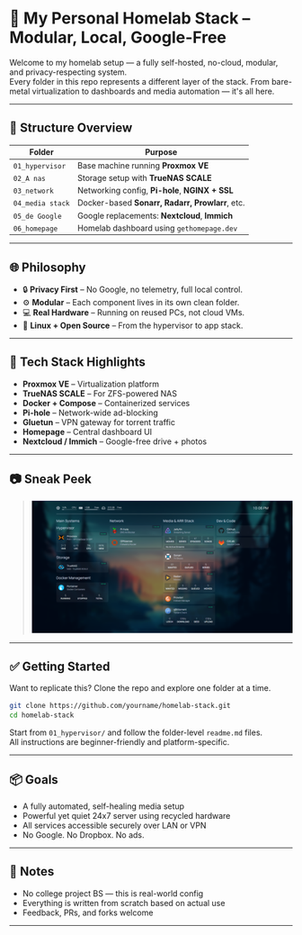 
# 🧰 My Personal Homelab Stack – Modular, Local, Google-Free

Welcome to my homelab setup — a fully self-hosted, no-cloud, modular, and privacy-respecting system.  
Every folder in this repo represents a different layer of the stack. From bare-metal virtualization to dashboards and media automation — it's all here.

---

## 📂 Structure Overview

| Folder            | Purpose                                          |
|-------------------|--------------------------------------------------|
| `01_hypervisor`   | Base machine running **Proxmox VE**              |
| `02_A nas`        | Storage setup with **TrueNAS SCALE**             |
| `03_network`      | Networking config, **Pi-hole**, **NGINX + SSL**  |
| `04_media stack`  | Docker-based **Sonarr, Radarr, Prowlarr**, etc.  |
| `05_de Google`    | Google replacements: **Nextcloud**, **Immich**   |
| `06_homepage`     | Homelab dashboard using `gethomepage.dev`        |

---

## 🌐 Philosophy

- 🔒 **Privacy First** – No Google, no telemetry, full local control.
- ⚙️ **Modular** – Each component lives in its own clean folder.
- 💻 **Real Hardware** – Running on reused PCs, not cloud VMs.
- 🐧 **Linux + Open Source** – From the hypervisor to app stack.

---

## 🚀 Tech Stack Highlights

- **Proxmox VE** – Virtualization platform
- **TrueNAS SCALE** – For ZFS-powered NAS
- **Docker + Compose** – Containerized services
- **Pi-hole** – Network-wide ad-blocking
- **Gluetun** – VPN gateway for torrent traffic
- **Homepage** – Central dashboard UI
- **Nextcloud / Immich** – Google-free drive + photos

---

## 📷 Sneak Peek

> ![Dashboard Preview](../assets/screenshots/dashboard.png)

---

## ✅ Getting Started

Want to replicate this? Clone the repo and explore one folder at a time.

```bash
git clone https://github.com/yourname/homelab-stack.git
cd homelab-stack
```

Start from `01_hypervisor/` and follow the folder-level `readme.md` files.  
All instructions are beginner-friendly and platform-specific.

---

## 📦 Goals

- A fully automated, self-healing media setup
- Powerful yet quiet 24x7 server using recycled hardware
- All services accessible securely over LAN or VPN
- No Google. No Dropbox. No ads.

---

## 📌 Notes

- No college project BS — this is real-world config
- Everything is written from scratch based on actual use
- Feedback, PRs, and forks welcome

---

